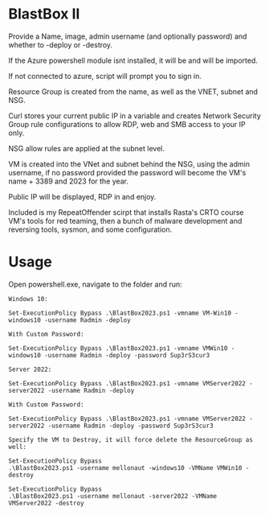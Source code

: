 # BlastBox II

Provide a Name, image, admin username (and optionally password) and whether to -deploy or -destroy.

If the Azure powershell module isnt installed, it will be and will be imported.

If not connected to azure, script will prompt you to sign in.

Resource Group is created from the name, as well as the VNET, subnet and NSG.

Curl stores your current public IP in a variable and creates Network Security Group rule configurations to allow RDP, web and SMB access to your IP only.

NSG allow rules are applied at the subnet level.

VM is created into the VNet and subnet behind the NSG, using the admin username, if no password provided the password will become the VM's name + 3389 and 2023 for the year.

Public IP will be displayed, RDP in and enjoy.

Included is my RepeatOffender scirpt that installs Rasta's CRTO course VM's tools for red teaming, then a bunch of malware development and reversing tools, sysmon, and some configuration.

# Usage
Open powershell.exe, navigate to the folder and run:

```
Windows 10:

Set-ExecutionPolicy Bypass .\BlastBox2023.ps1 -vmname VM-Win10 -windows10 -username Radmin -deploy

With Custom Password:

Set-ExecutionPolicy Bypass .\BlastBox2023.ps1 -vmname VMWin10 -windows10 -username Radmin -deploy -password Sup3rS3cur3 

Server 2022:

Set-ExecutionPolicy Bypass .\BlastBox2023.ps1 -vmname VMServer2022 -server2022 -username Radmin -deploy

With Custom Password:

Set-ExecutionPolicy Bypass .\BlastBox2023.ps1 -vmname VMServer2022 -server2022 -username Radmin -deploy -password Sup3rS3cur3

Specify the VM to Destroy, it will force delete the ResourceGroup as well:

Set-ExecutionPolicy Bypass 
.\BlastBox2023.ps1 -username mellonaut -windows10 -VMName VMWin10 -destroy

Set-ExecutionPolicy Bypass 
.\BlastBox2023.ps1 -username mellonaut -server2022 -VMName VMServer2022 -destroy

```
